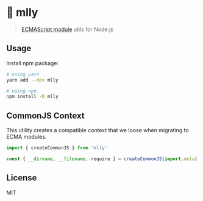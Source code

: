 # 🤝 mlly

> [ECMAScript module](https://nodejs.org/api/esm.html) utils for Node.js

## Usage

Install npm package:

```sh
# using yarn
yarn add --dev mlly

# using npm
npm install -D mlly
```

## CommonJS Context

This utility creates a compatible context that we loose when migrating to ECMA modules.

```js
import { createCommonJS } from 'mlly'

const { __dirname, __filename, require } = createCommonJS(import.meta)
```

## License

MIT
